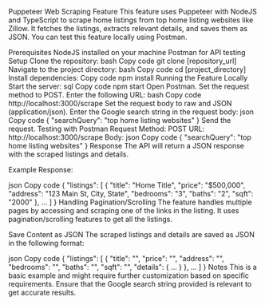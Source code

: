 Puppeteer Web Scraping Feature
This feature uses Puppeteer with NodeJS and TypeScript to scrape home listings from top home listing websites like Zillow. It fetches the listings, extracts relevant details, and saves them as JSON. You can test this feature locally using Postman.

Prerequisites
NodeJS installed on your machine
Postman for API testing
Setup
Clone the repository:
bash
Copy code
git clone [repository_url]
Navigate to the project directory:
bash
Copy code
cd [project_directory]
Install dependencies:
Copy code
npm install
Running the Feature Locally
Start the server:
sql
Copy code
npm start
Open Postman.
Set the request method to POST.
Enter the following URL:
bash
Copy code
http://localhost:3000/scrape
Set the request body to raw and JSON (application/json).
Enter the Google search string in the request body:
json
Copy code
{
    "searchQuery": "top home listing websites"
}
Send the request.
Testing with Postman
Request
Method: POST
URL: http://localhost:3000/scrape
Body:
json
Copy code
{
    "searchQuery": "top home listing websites"
}
Response
The API will return a JSON response with the scraped listings and details.

Example Response:

json
Copy code
{
    "listings": [
        {
            "title": "Home Title",
            "price": "$500,000",
            "address": "123 Main St, City, State",
            "bedrooms": "3",
            "baths": "2",
            "sqft": "2000"
        },
        ...
    ]
}
Handling Pagination/Scrolling
The feature handles multiple pages by accessing and scraping one of the links in the listing. It uses pagination/scrolling features to get all the listings.

Save Content as JSON
The scraped listings and details are saved as JSON in the following format:

json
Copy code
{
    "listings": [
        {
            "title": "",
            "price": "",
            "address": "",
            "bedrooms": "",
            "baths": "",
            "sqft": "",
            "details": {
                ...
            }
        },
        ...
    ]
}
Notes
This is a basic example and might require further customization based on specific requirements.
Ensure that the Google search string provided is relevant to get accurate results.
